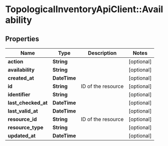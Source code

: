 # TopologicalInventoryApiClient::Availability

## Properties
Name | Type | Description | Notes
------------ | ------------- | ------------- | -------------
**action** | **String** |  | [optional] 
**availability** | **String** |  | [optional] 
**created_at** | **DateTime** |  | [optional] 
**id** | **String** | ID of the resource | [optional] 
**identifier** | **String** |  | [optional] 
**last_checked_at** | **DateTime** |  | [optional] 
**last_valid_at** | **DateTime** |  | [optional] 
**resource_id** | **String** | ID of the resource | [optional] 
**resource_type** | **String** |  | [optional] 
**updated_at** | **DateTime** |  | [optional] 



